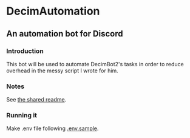 # DecimAutomation
## An automation bot for Discord

### Introduction
This bot will be used to automate DecimBot2's tasks in order to reduce overhead in the messy script I wrote for him.

### Notes

See [the shared readme](../README.md).

### Running it

Make .env file following [.env.sample](.env.sample).
